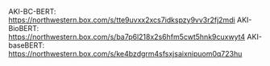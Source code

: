 AKI-BC-BERT: https://northwestern.box.com/s/tte9uvxx2xcs7idkspzy9vv3r2fj2mdi
AKI-BioBERT: https://northwestern.box.com/s/ba7p6l218x2s6hfm5cwt5hnk9cuxwyt4 
AKI-baseBERT: https://northwestern.box.com/s/ke4bzdgrm4sfsxjsaixnipuom0q723hu 